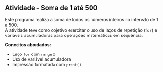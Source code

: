 ## Atividade  - Soma de 1 até 500

Este programa realiza a soma de todos os números inteiros no intervalo de 1 a 500.  
A atividade teve como objetivo exercitar o uso de laços de repetição (`for`) e variáveis acumuladoras para operações matemáticas em sequência.

**Conceitos abordados:**
- Laço `for` com `range()`
- Uso de variável acumuladora
- Impressão formatada com `print()`
